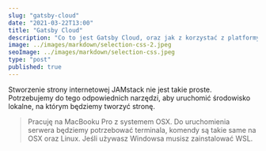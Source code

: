 ```yaml
---
slug: "gatsby-cloud"
date: "2021-03-22T13:00"
title: "Gatsby Cloud"
description: "Co to jest Gatsby Cloud, oraz jak z korzystać z platformy, pierwsze kroki."
image: ../images/markdown/selection-css-2.jpeg
seoImage: ../images/markdown/selection-css.jpeg
type: "post"
published: true
---
```


Stworzenie strony internetowej JAMstack nie jest takie proste. Potrzebujemy
do tego odpowiednich narzędzi, aby uruchomić środowisko lokalne, na którym
będziemy tworzyć stronę.

> Pracuję na MacBooku Pro z systemem OSX. Do uruchomienia serwera będziemy potrzebować terminala, komendy są takie same na OSX oraz Linux. Jeśli używasz Windowsa musisz zainstalować WSL.
